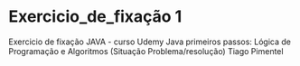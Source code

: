 # Exercicio_de_fixação 1
 Exercicio de fixação JAVA - curso Udemy Java primeiros passos: Lógica de Programação e Algoritmos (Situação Problema/resolução) Tiago Pimentel
